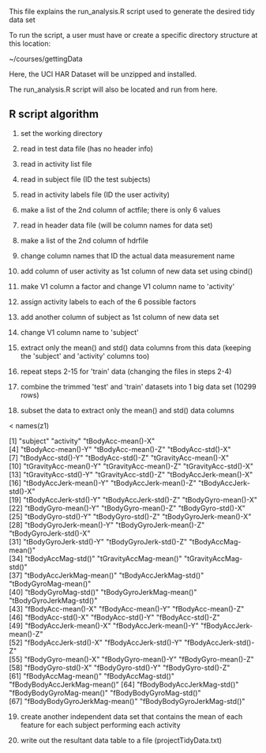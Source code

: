 This file explains the run_analysis.R script used to generate the desired tidy data set

To run the script, a user must have or create a specific directory structure at this location:

~/courses/gettingData

Here, the UCI HAR Dataset will be unzipped and installed.

The run_analysis.R script will also be located and run from here.

R script algorithm
--------------------
1) set the working directory

2) read in test data file (has no header info)

3) read in activity list file

4) read in subject file (ID the test subjects)

5) read in activity labels file (ID the user activity)

6) make a list of the 2nd column of actfile; there is only 6 values

7) read in header data file (will be column names for data set)

8) make a list of the 2nd column of hdrfile

9) change column names that ID the actual data measurement name

10) add column of user activity as 1st column of new data set using cbind()

11) make V1 column a factor and change V1 column name to 'activity'

12) assign activity labels to each of the 6 possible factors

13) add another column of subject as 1st column of new data set

14) change V1 column name to 'subject'

15) extract only the mean() and std() data columns from this data (keeping the 'subject' and 'activity' columns too)

16) repeat steps 2-15 for 'train' data (changing the files in steps 2-4)

17) combine the trimmed 'test' and 'train' datasets into 1 big data set (10299 rows)

18) subset the data to extract only the mean() and std() data columns


< names(z1)

 [1] "subject"                     "activity"                    "tBodyAcc-mean()-X"          
 [4] "tBodyAcc-mean()-Y"           "tBodyAcc-mean()-Z"           "tBodyAcc-std()-X"           
 [7] "tBodyAcc-std()-Y"            "tBodyAcc-std()-Z"            "tGravityAcc-mean()-X"       
[10] "tGravityAcc-mean()-Y"        "tGravityAcc-mean()-Z"        "tGravityAcc-std()-X"        
[13] "tGravityAcc-std()-Y"         "tGravityAcc-std()-Z"         "tBodyAccJerk-mean()-X"      
[16] "tBodyAccJerk-mean()-Y"       "tBodyAccJerk-mean()-Z"       "tBodyAccJerk-std()-X"       
[19] "tBodyAccJerk-std()-Y"        "tBodyAccJerk-std()-Z"        "tBodyGyro-mean()-X"         
[22] "tBodyGyro-mean()-Y"          "tBodyGyro-mean()-Z"          "tBodyGyro-std()-X"          
[25] "tBodyGyro-std()-Y"           "tBodyGyro-std()-Z"           "tBodyGyroJerk-mean()-X"     
[28] "tBodyGyroJerk-mean()-Y"      "tBodyGyroJerk-mean()-Z"      "tBodyGyroJerk-std()-X"      
[31] "tBodyGyroJerk-std()-Y"       "tBodyGyroJerk-std()-Z"       "tBodyAccMag-mean()"         
[34] "tBodyAccMag-std()"           "tGravityAccMag-mean()"       "tGravityAccMag-std()"       
[37] "tBodyAccJerkMag-mean()"      "tBodyAccJerkMag-std()"       "tBodyGyroMag-mean()"        
[40] "tBodyGyroMag-std()"          "tBodyGyroJerkMag-mean()"     "tBodyGyroJerkMag-std()"     
[43] "fBodyAcc-mean()-X"           "fBodyAcc-mean()-Y"           "fBodyAcc-mean()-Z"          
[46] "fBodyAcc-std()-X"            "fBodyAcc-std()-Y"            "fBodyAcc-std()-Z"           
[49] "fBodyAccJerk-mean()-X"       "fBodyAccJerk-mean()-Y"       "fBodyAccJerk-mean()-Z"      
[52] "fBodyAccJerk-std()-X"        "fBodyAccJerk-std()-Y"        "fBodyAccJerk-std()-Z"       
[55] "fBodyGyro-mean()-X"          "fBodyGyro-mean()-Y"          "fBodyGyro-mean()-Z"         
[58] "fBodyGyro-std()-X"           "fBodyGyro-std()-Y"           "fBodyGyro-std()-Z"          
[61] "fBodyAccMag-mean()"          "fBodyAccMag-std()"           "fBodyBodyAccJerkMag-mean()" 
[64] "fBodyBodyAccJerkMag-std()"   "fBodyBodyGyroMag-mean()"     "fBodyBodyGyroMag-std()"     
[67] "fBodyBodyGyroJerkMag-mean()" "fBodyBodyGyroJerkMag-std()" 

19) create another independent data set that contains the mean of each feature for each subject performing each activity

20) write out the resultant data table to a file (projectTidyData.txt)
